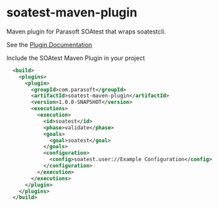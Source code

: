 # soatest-maven-plugin
Maven plugin for Parasoft SOAtest that wraps soatestcli.

See the [Plugin Documentation](https://parasoft.github.io/soatest-maven-plugin/)

Include the SOAtest Maven Plugin in your project
```xml
  <build>
    <plugins>
      <plugin>
        <groupId>com.parasoft</groupId>
        <artifactId>soatest-maven-plugin</artifactId>
        <version>1.0.0-SNAPSHOT</version>
        <executions>
          <execution>
            <id>soatest</id>
            <phase>validate</phase>
            <goals>
              <goal>soatest</goal>
            </goals>
            <configuration>
              <config>soatest.user://Example Configuration</config>
            </configuration>
          </execution>
        </executions>
      </plugin>
    </plugins>
  </build>
```
